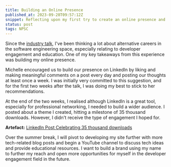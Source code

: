 ```yaml
---
title: Building an Online Presence
published_at: 2023-09-28T09:57:12Z  
snippet: Reflecting upon my first try to create an online presence and my plans for the future.
status: post  
tags: NPSC
---
```


Since the [industry talk](https://nateb.dev/blog/industry-talk), I've been thinking a lot about alternative careers in the software engineering space, especially relating to developer engagement and education. One of my key takeaways from this experience was building my online presence.

Michelle encouraged us to build our presence on LinkedIn by liking and making meaningful comments on a post every day and posting our thoughts at least once a week. I was initially very committed to this suggestion, and for the first two weeks after the talk, I was doing my best to stick to her recommendations.

At the end of the two weeks, I realised although LinkedIn is a great tool, especially for professional networking, I needed to build a wider audience. I posted about a theme I created, hitting a milestone of 35 thousand downloads. However, I didn't receive the type of engagement I hoped for.

**Artefact:** [LinkedIn Post Celebrating 35 thousand downloads](https://www.linkedin.com/feed/update/urn:li:activity:7100280556772286464/)

Over the summer break, I will pivot to developing my site further with more tech-related blog posts and begin a YouTube channel to discuss tech ideas and provide educational resources. I want to build a brand using my name to further my reach and open more opportunities for myself in the developer engagement field in the future.
